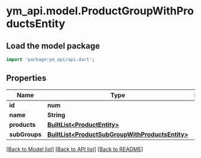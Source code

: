 # ym_api.model.ProductGroupWithProductsEntity

## Load the model package
```dart
import 'package:ym_api/api.dart';
```

## Properties
Name | Type | Description | Notes
------------ | ------------- | ------------- | -------------
**id** | **num** |  | 
**name** | **String** |  | 
**products** | [**BuiltList&lt;ProductEntity&gt;**](ProductEntity.md) |  | 
**subGroups** | [**BuiltList&lt;ProductSubGroupWithProductsEntity&gt;**](ProductSubGroupWithProductsEntity.md) |  | [optional] 

[[Back to Model list]](../README.md#documentation-for-models) [[Back to API list]](../README.md#documentation-for-api-endpoints) [[Back to README]](../README.md)


